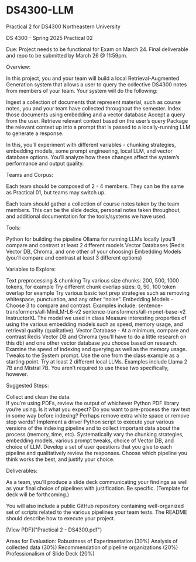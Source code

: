 # DS4300-LLM
Practical 2 for DS4300 Northeastern University

DS 4300 - Spring 2025 
Practical 02

Due: 
Project needs to be functional for Exam on March 24.
Final deliverable and repo to be submitted by March 26 @ 11:59pm. 

Overview:

In this project, you and your team will build a local Retrieval-Augmented Generation system that allows a user to query the collective DS4300 notes from members of your team.  Your system will do the following:

Ingest a collection of documents that represent material, such as course notes, you and your team have collected throughout the semester. 
Index those documents using embedding and a vector database
Accept a query from the user. 
Retrieve relevant context based on the user’s query
Package the relevant context up into a prompt that is passed to a locally-running LLM to generate a response. 

In this, you’ll experiment with different variables - chunking strategies, embedding models, some prompt engineering, local LLM, and vector database options.  You’ll analyze how these changes affect the system’s performance and output quality. 

Teams and Corpus:

Each team should be composed of 2 - 4 members.  They can be the same as Practical 01, but teams may switch up. 

Each team should gather a collection of course notes taken by the team members.  This can be the slide decks, personal notes taken throughout, and additional documentation for the tools/systems we have used.  

Tools:

Python for building the pipeline
Ollama for running LLMs locally (you’ll compare and contrast at least 2 different models
Vector Databases (Redis Vector DB, Chroma, and one other of your choosing)
Embedding Models (you’ll compare and contrast at least 3 different options)  

Variables to Explore:

Text preprocessing & chunking 
Try various size chunks: 200, 500, 1000 tokens, for example
Try different chunk overlap sizes: 0, 50, 100 token overlap for example
Try various basic text prep strategies such as removing whitespace, punctuation, and any other “noise”. 
Embedding Models - Choose 3 to compare and contrast. Examples include: 
sentence-transformers/all-MiniLM-L6-v2
sentence-transformers/all-mpnet-base-v2
InstructorXL
The model we used in class
Measure interesting properties of using the various embedding models such as speed, memory usage, and retrieval quality (qualitative). 
Vector Database - At a minimum, compare and contrast Redis Vector DB and Chroma (you’ll have to do a little research on this db) and one other vector database you choose based on research.  Examine the speed of indexing and querying as well as the memory usage. 
Tweaks to the System prompt. Use the one from the class example as a starting point. 
Try at least 2 different local LLMs.  Examples include Llama 2 7B and Mistral 7B.  You aren’t required to use these two specifically, however. 

Suggested Steps:

Collect and clean the data.  
If you’re using PDFs, review the output of whichever Python PDF library you’re using.  Is it what you expect? 
Do you want to pre-process the raw text in some way before indexing?  Perhaps remove extra white space or remove stop words?
Implement a driver Python script to execute your various versions of the indexing pipeline and to collect important data about the process (memory, time, etc).  Systematically vary the chunking strategies, embedding models, various prompt tweaks, choice of Vector DB, and choice of LLM. 
Develop a set of user questions that you give to each pipeline and qualitatively review the responses. 
Choose which pipeline you think works the best, and justify your choice. 

Deliverables:

As a team, you’ll produce a slide deck communicating your findings as well as your final choice of pipelines with justification. Be specific.  (Template for deck will be forthcoming.)

You will also include a public GitHub repository containing well-organized set of scripts related to the various pipelines your team tests.  The README should describe how to execute your project.  

[View PDF]("Practical 2 - DS4300.pdf")


Areas for Evaluation:
Robustness of Experimentation (30%)
Analysis of collected data (30%)
Recommendation of pipeline organizations (20%)
Professionalism of Slide Deck (20%)
